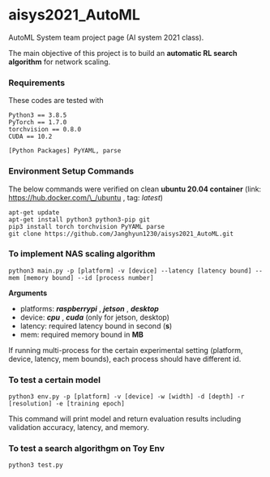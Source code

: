 # aisys2021_AutoML
AutoML System team project page (AI system 2021 class).

The main objective of this project is to build an **automatic RL search algorithm** for network scaling. 

### Requirements 
These codes are tested with
```
Python3 == 3.8.5
PyTorch == 1.7.0
torchvision == 0.8.0
CUDA == 10.2

[Python Packages] PyYAML, parse
```

### Environment Setup Commands
The below commands were verified on clean **ubuntu 20.04 container** (link: https://hub.docker.com/\_/ubuntu , tag: *latest*)
```
apt-get update
apt-get install python3 python3-pip git
pip3 install torch torchvision PyYAML parse
git clone https://github.com/Janghyun1230/aisys2021_AutoML.git
```

### To implement NAS scaling algorithm
```
python3 main.py -p [platform] -v [device] --latency [latency bound] --mem [memory bound] --id [process number]
```
**Arguments**  
- platforms: ***raspberrypi*** , ***jetson*** , ***desktop***   
- device: ***cpu*** , ***cuda*** (only for jetson, desktop)
- latency: required latency bound in second (**s**)
- mem: required memory bound in **MB** 

If running multi-process for the certain experimental setting (platform, device, latency, mem bounds), each process should have different id.

### To test a certain model
```
python3 env.py -p [platform] -v [device] -w [width] -d [depth] -r [resolution] -e [training epoch]
```
This command will print model and return evaluation results including validation accuracy, latency, and memory.

### To test a search algorithgm on Toy Env
```
python3 test.py 
```
